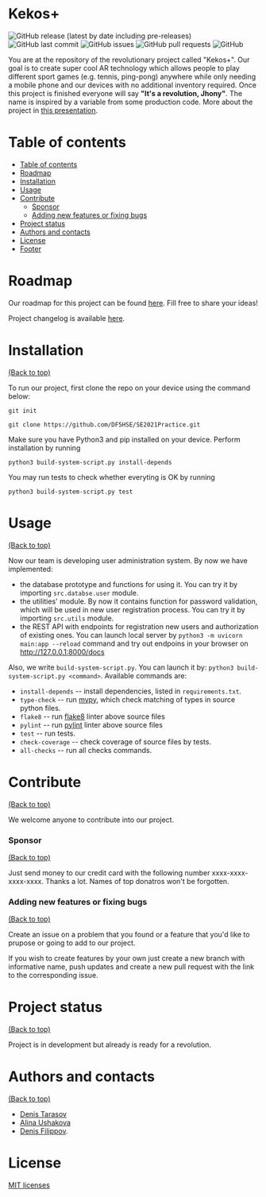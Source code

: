 # Kekos+

![GitHub release (latest by date including pre-releases)](https://img.shields.io/github/v/release/DF5HSE/SE2021Practice?include_prereleases)
![GitHub last commit](https://img.shields.io/github/last-commit/DF5HSE/SE2021Practice)
![GitHub issues](https://img.shields.io/github/issues-raw/DF5HSE/SE2021Practice)
![GitHub pull requests](https://img.shields.io/github/issues-pr/DF5HSE/SE2021Practice)
![GitHub](https://img.shields.io/github/license/DF5HSE/SE2021Practice)

You are at the repository of the revolutionary project called "Kekos+". Our goal is to create super cool AR technology which allows people to play different sport games (e.g. tennis, ping-pong) anywhere while only needing a mobile phone and our devices with no additional inventory required. Once this project is finished everyone will say **"It's a revolution, Jhony"**. The name is inspired by a variable from some production code. More about the project in [this presentation](https://docs.google.com/presentation/d/1MCz6UrpTSqI-dBRKP3hgpjwFdbOWcO_p6LlD_ICNgVc/edit?usp=sharing).


# Table of contents

- [Table of contents](#table-of-contents)
- [Roadmap](#roadmap)
- [Installation](#installation)
- [Usage](#usage)
- [Contribute](#contribute)
    - [Sponsor](#sponsor)
    - [Adding new features or fixing bugs](#adding-new-features-or-fixing-bugs)
- [Project status](#project-status)
- [Authors and contacts](#authors-and-contacts)
- [License](#license)
- [Footer](#footer)

# Roadmap
Our roadmap for this project can be found [here](https://github.com/DF5HSE/SE2021Practice/projects/1). Fill free to share your ideas! 

Project changelog is available [here](https://github.com/DF5HSE/SE2021Practice/blob/readme/CHANGELOG.md).

# Installation
[(Back to top)](#table-of-contents)

To run our project, first clone the repo on your device using the command below:

`git init`

`git clone https://github.com/DF5HSE/SE2021Practice.git`

Make sure you have Python3 and pip installed on your device. Perform installation by running 

`python3 build-system-script.py install-depends`

You may run tests to check whether everyting is OK by running

`python3 build-system-script.py test`

# Usage
[(Back to top)](#table-of-contents)

Now our team is developing user administration system. By now we have implemented:
- the database prototype and functions for using it. You can try it by
importing `src.databse.user` module.
- the utilities' module. By now it contains function for password validation,
which will be used in new user registration process. You can try it by
importing `src.utils` module.
- the REST API with endpoints for registration new users and authorization
of existing ones. You can launch local server by `python3 -m uvicorn main:app --reload`
command and try out endpoins in your browser on http://127.0.0.1:8000/docs

Also, we write `build-system-script.py`. You can launch it by:
`python3 build-system-script.py <command>`. Available commands are:
- `install-depends` -- install dependencies, listed in `requirements.txt`.
- `type-check` -- run [mypy](https://mypy.readthedocs.io/en/stable/), which check matching
of types in source python files.
- `flake8` -- run [flake8](https://flake8.pycqa.org/en/latest/index.html) linter above source files
- `pylint` -- run [pylint](https://www.pylint.org/) linter above source files
- `test` -- run tests.
- `check-coverage` -- check coverage of source files by tests.
- `all-checks` -- run all checks commands.

# Contribute
[(Back to top)](#table-of-contents)

We welcome anyone to contribute into our project.

### Sponsor
[(Back to top)](#table-of-contents)

Just send money to our credit card with the following number xxxx-xxxx-xxxx-xxxx. Thanks a lot. Names of top donatros won't be forgotten.

### Adding new features or fixing bugs
[(Back to top)](#table-of-contents)

Create an issue on a problem that you found or a feature that you'd like to prupose or going to add to our project. 

If you wish to create features by your own just create a new branch with informative name, push updates and create a new pull request with the link to the corresponding issue.

# Project status
[(Back to top)](#table-of-contents)

Project is in development but already is ready for a revolution.

# Authors and contacts
[(Back to top)](#table-of-contents)


* [Denis Tarasov](https://github.com/DT6A)
* [Alina Ushakova](https://github.com/AlinaUsh)
* [Denis Filippov](https://github.com/DF5HSE).

# License
[MIT licenses](https://opensource.org/licenses/MIT)
